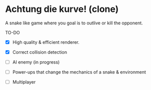 # Achtung die kurve! (clone)
A snake like game where you goal is to outlive or kill the opponent.

TO-DO
* [x] High quality & efficient renderer.
* [x] Correct collision detection
* [ ] AI enemy (in progress)
* [ ] Power-ups that change the mechanics of a snake & environment
* [ ] Multiplayer

